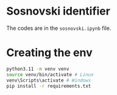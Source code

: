 # Sosnovski identifier 

The codes are in the `sosnovski.ipynb` file.

# Creating the env 

```bash
python3.11 -m venv venv
source venv/bin/activate # Linux 
venv\Scripts\activate # Windows
pip install -r requirements.txt
```